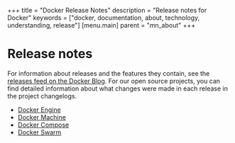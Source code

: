 +++
title = "Docker Release Notes"
description = "Release notes for Docker"
keywords = ["docker, documentation, about, technology, understanding,  release"]
[menu.main]
parent = "mn_about"
+++

# Release notes

For information about releases and the features they contain, see the [releases
feed on the Docker
Blog](http://blog.docker.com/category/engineering/docker-releases/). For our
open source projects, you can find detailed information about what changes were
made in each release in the project changelogs.

* <a href="https://github.com/docker/docker/blob/master/CHANGELOG.md"
target="_blank">Docker Engine</a>
* <a href="https://github.com/docker/machine/blob/master/CHANGELOG.md"
target="_blank">Docker Machine</a>
* <a href="https://github.com/docker/compose/blob/master/CHANGELOG.md"
target="_blank">Docker Compose</a>
* <a href="https://github.com/docker/swarm/blob/master/CHANGELOG.md"
target="_blank">Docker Swarm</a>
